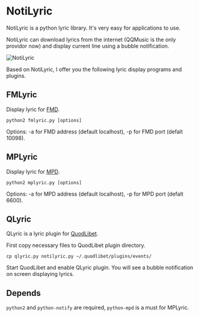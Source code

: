 # NotiLyric

NotiLyric is a python lyric library. It's very easy for applications to use.

NotiLyric can download lyrics from the internet (QQMusic is the only providor now) and display current line using a bubble notification.

![NotiLyric](http://johnny-huang.appspot.com/file/notify-lyric.png)

Based on NotiLyric, I offer you the following lyric display programs and plugins.

## FMLyric

Display lyric for [FMD](https://github.com/hzqtc/fmd).

	python2 fmlyric.py [options]

Options: -a for FMD address (default localhost), -p for FMD port (defalt 10098).

## MPLyric

Display lyric for [MPD](http://mpd.wikia.com/).

	python2 mplyric.py [options]

Options: -a for MPD address (default localhost), -p for MPD port (defalt 6600).

## QLyric

QLyric is a lyric plugin for [QuodLibet](http://code.google.com/p/quodlibet/).

First copy necessary files to QuodLibet plugin directory.

	cp qlyric.py notilyric.py ~/.quodlibet/plugins/events/

Start QuodLibet and enable QLyric plugin. You will see a bubble notification on screen displaying lyrics.

## Depends

`python2` and `python-notify` are required, `python-mpd` is a must for MPLyric.

